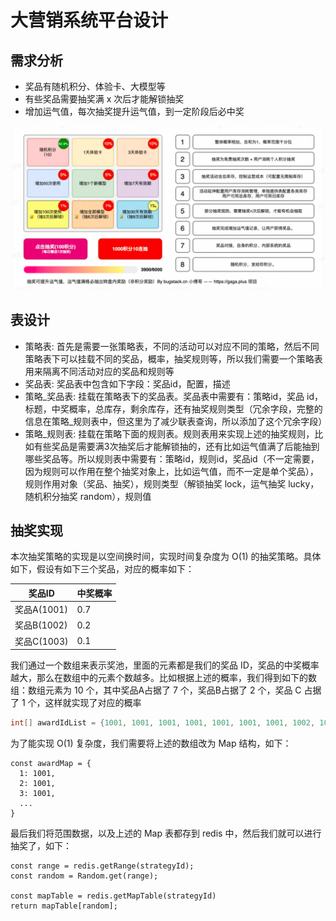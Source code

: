 # 大营销系统平台设计
## 需求分析
* 奖品有随机积分、体验卡、大模型等
* 有些奖品需要抽奖满 x 次后才能解锁抽奖
* 增加运气值，每次抽奖提升运气值，到一定阶段后必中奖

![img.png](docs/images/prd.png)

## 表设计
* 策略表: 首先是需要一张策略表，不同的活动可以对应不同的策略，然后不同策略表下可以挂载不同的奖品，概率，抽奖规则等，所以我们需要一个策略表用来隔离不同活动对应的奖品和规则等
* 奖品表: 奖品表中包含如下字段：奖品id，配置，描述
* 策略_奖品表: 挂载在策略表下的奖品表。奖品表中需要有：策略id，奖品 id，标题，中奖概率，总库存，剩余库存，还有抽奖规则类型（冗余字段，完整的信息在策略_规则表中，但这里为了减少联表查询，所以添加了这个冗余字段）
* 策略_规则表: 挂载在策略下面的规则表。规则表用来实现上述的抽奖规则，比如有些奖品是需要满3次抽奖后才能解锁抽的，还有比如运气值满了后能抽到哪些奖品等。所以规则表中需要有：策略id，规则id，奖品id（不一定需要，因为规则可以作用在整个抽奖对象上，比如运气值，而不一定是单个奖品），规则作用对象（奖品、抽奖），规则类型（解锁抽奖 lock，运气抽奖 lucky，随机积分抽奖 random），规则值

## 抽奖实现
本次抽奖策略的实现是以空间换时间，实现时间复杂度为 O(1) 的抽奖策略。具体如下，假设有如下三个奖品，对应的概率如下：

| 奖品ID      | 中奖概率 |
|-----------|------|
| 奖品A(1001) | 0.7  |
| 奖品B(1002) | 0.2  |
| 奖品C(1003) | 0.1  |

我们通过一个数组来表示奖池，里面的元素都是我们的奖品 ID，奖品的中奖概率越大，那么在数组中的元素个数越多。比如根据上述的概率，我们得到如下的数组：数组元素为 10 个，其中奖品A占据了 7 个，奖品B占据了 2 个，奖品 C 占据了 1 个，这样就实现了对应的概率

```java
int[] awardIdList = {1001, 1001, 1001, 1001, 1001, 1001, 1001, 1002, 1002, 1003};
```
为了能实现 O(1) 复杂度，我们需要将上述的数组改为 Map 结构，如下：
```
const awardMap = {
  1: 1001,
  2: 1001,
  3: 1001,
  ...
}
```
最后我们将范围数据，以及上述的 Map 表都存到 redis 中，然后我们就可以进行抽奖了，如下：
```
const range = redis.getRange(strategyId);
const random = Random.get(range);

const mapTable = redis.getMapTable(strategyId)
return mapTable[random];
```
